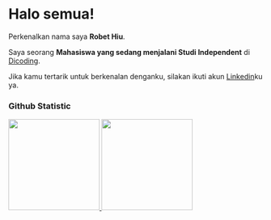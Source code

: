 # Halo semua! 
 
Perkenalkan nama saya **Robet Hiu**.<br>
 
Saya seorang **Mahasiswa yang sedang menjalani Studi Independent** di [Dicoding](https://www.dicoding.com/).<br>
 
Jika kamu tertarik untuk berkenalan denganku, silakan ikuti akun [Linkedin](https://www.linkedin.com/in/robert-hiu-62834037b/)ku ya.
 
### Github Statistic
<p align="left">
<a href="https://github.com/penuliscode">
  <img height="180em" src="https://github-readme-stats-eight-theta.vercel.app/api?username=penuliscode&show_icons=true&theme=algolia&include_all_commits=true&count_private=true"/>
  <img height="180em" src="https://github-readme-stats-eight-theta.vercel.app/api/top-langs/?username=penuliscode&layout=compact&layout=compact&theme=algolia"/>
</a>
</p>
